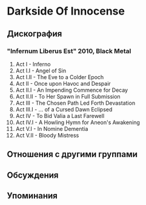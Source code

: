 # Darkside Of Innocense



## Дискография

### "Infernum Liberus Est" 2010, Black Metal

1. Act I - Inferno
2. Act I.I - Angel of Sin
3. Act I.II - The Eve to a Colder Epoch
4. Act II - Once upon Havoc and Despair
5. Act II.I - An Impending Commence for Decay
6. Act II.II - To Her Spawn in Full Submission
7. Act III - The Chosen Path Led Forth Devastation
8. Act III.I - ... of a Cursed Dawn Eclipsed
9. Act IV - To Bid Valia a Last Farewell
10. Act IV.I - A Howling Hymn for Aneon's Awakening
11. Act V.I - In Nomine Dementia
12. Act V.II - Bloody Mistress


## Отношения с другими группами


## Обсуждения


## Упоминания

